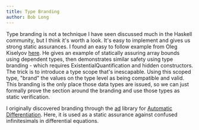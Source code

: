 ```yaml
---
title: Type Branding
author: Bob Long
---
```


Type branding is not a technique I have seen discussed much in the Haskell community, but I think
it's worth a look. It's easy to implement and gives us strong static assurances. I found an easy to
follow example from Oleg Kiselyov
[here](http://okmij.org/ftp/Haskell/eliminating-array-bound-check.lhs). He gives an example of
statically assuring array bounds using dependent types, then demonstrates similar safety using type
branding - which requires ExistentialQuantification and hidden constructors. The trick is to
introduce a type scope that's inescapable. Using this scoped type, "brand" the values on the type
level as being compatible and valid. This branding is the only place those data types are issued, so
we can just formally prove the section around the branding and use those types as
static verification.

I originally discovered branding through the [ad](https://github.com/ekmett/ad) library for [Automatic Differentiation](http://en.wikipedia.org/wiki/Automatic_differentiation). Here, it is used as a static assurance against confused infinitesimals in differential equations.
